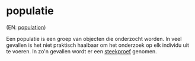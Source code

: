 # populatie

(EN: [population](../en/population.md))

Een populatie is een groep van objecten die onderzocht worden. In veel gevallen is het niet praktisch haalbaar om het onderzoek op elk individu uit te voeren. In zo'n gevallen wordt er een [steekproef](steekproef.md) genomen.
